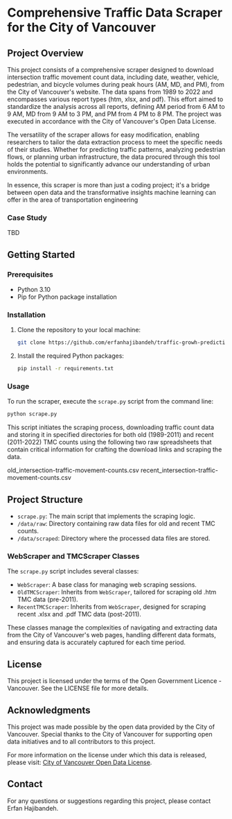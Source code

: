 # Comprehensive Traffic Data Scraper for the City of Vancouver

## Project Overview
This project consists of a comprehensive scraper designed to download intersection traffic movement count data, including date, weather, vehicle, pedestrian, and bicycle volumes during peak hours (AM, MD, and PM), from the City of Vancouver's website. The data spans from 1989 to 2022 and encompasses various report types (htm, xlsx, and pdf). This effort aimed to standardize the analysis across all reports, defining AM period from 6 AM to 9 AM, MD from 9 AM to 3 PM, and PM from 4 PM to 8 PM. The project was executed in accordance with the City of Vancouver's Open Data License.

The versatility of the scraper allows for easy modification, enabling researchers to tailor the data extraction process to meet the specific needs of their studies. Whether for predicting traffic patterns, analyzing pedestrian flows, or planning urban infrastructure, the data procured through this tool holds the potential to significantly advance our understanding of urban environments.

In essence, this scraper is more than just a coding project; it's a bridge between open data and the transformative insights machine learning can offer in the area of transportation engineering

### Case Study
TBD

## Getting Started

### Prerequisites
- Python 3.10
- Pip for Python package installation

### Installation
1. Clone the repository to your local machine:
   ```sh
   git clone https://github.com/erfanhajibandeh/traffic-growh-prediction.git
   ```
2. Install the required Python packages:
   ```sh
   pip install -r requirements.txt
   ```
   
### Usage
To run the scraper, execute the `scrape.py` script from the command line:
```sh
python scrape.py
```
This script initiates the scraping process, downloading traffic count data and storing it in specified directories for both old (1989-2011) and recent (2011-2022) TMC counts using the following two raw spreadsheets that contain critical information for crafting the download links and scraping the data.

old_intersection-traffic-movement-counts.csv 
recent_intersection-traffic-movement-counts.csv

## Project Structure
- `scrape.py`: The main script that implements the scraping logic.
- `/data/raw`: Directory containing raw data files for old and recent TMC counts.
- `/data/scraped`: Directory where the processed data files are stored.

### WebScraper and TMCScraper Classes
The `scrape.py` script includes several classes:
- `WebScraper`: A base class for managing web scraping sessions.
- `OldTMCScraper`: Inherits from `WebScraper`, tailored for scraping old .htm TMC data (pre-2011).
- `RecentTMCScraper`: Inherits from `WebScraper`, designed for scraping recent .xlsx and .pdf TMC data (post-2011).

These classes manage the complexities of navigating and extracting data from the City of Vancouver's web pages, handling different data formats, and ensuring data is accurately captured for each time period.

## License
This project is licensed under the terms of the Open Government Licence - Vancouver. See the LICENSE file for more details.

## Acknowledgments
This project was made possible by the open data provided by the City of Vancouver. Special thanks to the City of Vancouver for supporting open data initiatives and to all contributors to this project.

For more information on the license under which this data is released, please visit: [City of Vancouver Open Data License](https://opendata.vancouver.ca/pages/licence/).

## Contact
For any questions or suggestions regarding this project, please contact Erfan Hajibandeh.